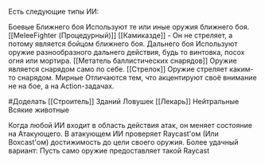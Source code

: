 Есть следующие типы ИИ:

Боевые
	Ближнего боя
		Используют те или иные оружия ближнего боя.
		[[MeleeFighter (Процедурный)]]
		[[Камиказде]] - Он не стреляет, а потому является бойцом ближнего боя.
	Дальнего боя
		Используют оружие разнообразного дальнего действия, будь то винтовка, посох огня или мортира.
		[[Метатель баллистических снарядов]]
			Оружие является снарядом само по себе.
		[[Стрелок]]
			Оружие стреляет каким-то снарядом.
Мирные
	Отличаются тем, что акцентируют своё внимание не на бое, а на Action-задачах.
	
#Доделать  [[Строитель]]
		Зданий
		Ловушек
	[[Лекарь]]
Нейтральные
	Всякие животные

Когда любой ИИ входит в область действия атак, он меняет состояние на Атакующего.
В атакующем ИИ проверяет Raycast'ом (Или Boxcast'ом) достижимость до цели своего оружия.
Более удачный вариант: Пусть само оружие предоставляет такой Raycast